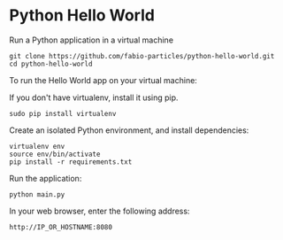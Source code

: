 # Python Hello World

Run a Python application in a virtual machine

```
git clone https://github.com/fabio-particles/python-hello-world.git
cd python-hello-world
```

To run the Hello World app on your virtual machine:

If you don't have virtualenv, install it using pip.

```
sudo pip install virtualenv
```

Create an isolated Python environment, and install dependencies:

```
virtualenv env
source env/bin/activate
pip install -r requirements.txt
```

Run the application:

```
python main.py
```

In your web browser, enter the following address:

```
http://IP_OR_HOSTNAME:8080
```